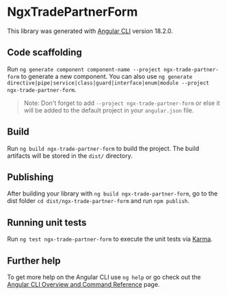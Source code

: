 # NgxTradePartnerForm

This library was generated with [Angular CLI](https://github.com/angular/angular-cli) version 18.2.0.

## Code scaffolding

Run `ng generate component component-name --project ngx-trade-partner-form` to generate a new component. You can also use `ng generate directive|pipe|service|class|guard|interface|enum|module --project ngx-trade-partner-form`.
> Note: Don't forget to add `--project ngx-trade-partner-form` or else it will be added to the default project in your `angular.json` file. 

## Build

Run `ng build ngx-trade-partner-form` to build the project. The build artifacts will be stored in the `dist/` directory.

## Publishing

After building your library with `ng build ngx-trade-partner-form`, go to the dist folder `cd dist/ngx-trade-partner-form` and run `npm publish`.

## Running unit tests

Run `ng test ngx-trade-partner-form` to execute the unit tests via [Karma](https://karma-runner.github.io).

## Further help

To get more help on the Angular CLI use `ng help` or go check out the [Angular CLI Overview and Command Reference](https://angular.dev/tools/cli) page.
